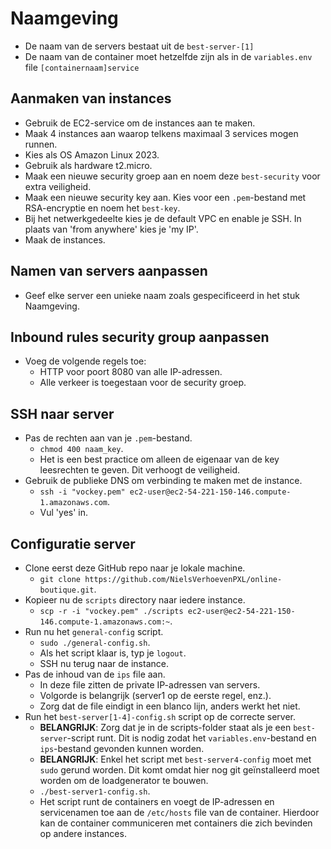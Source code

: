 # Naamgeving
- De naam van de servers bestaat uit de `best-server-[1]`
- De naam van de container moet hetzelfde zijn als in de `variables.env` file `[containernaam]service`

## Aanmaken van instances
- Gebruik de EC2-service om de instances aan te maken.
- Maak 4 instances aan waarop telkens maximaal 3 services mogen runnen.
- Kies als OS Amazon Linux 2023.
- Gebruik als hardware t2.micro.
- Maak een nieuwe security groep aan en noem deze `best-security` voor extra veiligheid.
- Maak een nieuwe security key aan. Kies voor een `.pem`-bestand met RSA-encryptie en noem het `best-key`.
- Bij het netwerkgedeelte kies je de default VPC en enable je SSH. In plaats van 'from anywhere' kies je 'my IP'.
- Maak de instances.

## Namen van servers aanpassen
- Geef elke server een unieke naam zoals gespecificeerd in het stuk Naamgeving.

## Inbound rules security group aanpassen
- Voeg de volgende regels toe:
  - HTTP voor poort 8080 van alle IP-adressen.
  - Alle verkeer is toegestaan voor de security groep.

## SSH naar server
- Pas de rechten aan van je `.pem`-bestand.
  - `chmod 400 naam_key`.
  - Het is een best practice om alleen de eigenaar van de key leesrechten te geven. Dit verhoogt de veiligheid.
- Gebruik de publieke DNS om verbinding te maken met de instance.
  - `ssh -i "vockey.pem" ec2-user@ec2-54-221-150-146.compute-1.amazonaws.com`.
  - Vul 'yes' in.

## Configuratie server
- Clone eerst deze GitHub repo naar je lokale machine.
  - `git clone https://github.com/NielsVerhoevenPXL/online-boutique.git`.
- Kopieer nu de `scripts` directory naar iedere instance.
  - `scp -r -i "vockey.pem" ./scripts ec2-user@ec2-54-221-150-146.compute-1.amazonaws.com:~`.
- Run nu het `general-config` script.
  - `sudo ./general-config.sh`.
  - Als het script klaar is, typ je `logout`.
  - SSH nu terug naar de instance.
- Pas de inhoud van de `ips` file aan.
  - In deze file zitten de private IP-adressen van servers.
  - Volgorde is belangrijk (server1 op de eerste regel, enz.).
  - Zorg dat de file eindigt in een blanco lijn, anders werkt het niet.
- Run het `best-server[1-4]-config.sh` script op de correcte server.
  - **BELANGRIJK**: Zorg dat je in de scripts-folder staat als je een `best-server`-script runt. Dit is nodig zodat het `variables.env`-bestand en `ips`-bestand gevonden kunnen worden.
  - **BELANGRIJK**: Enkel het script met `best-server4-config` moet met `sudo` gerund worden. Dit komt omdat hier nog git geïnstalleerd moet worden om de loadgenerator te bouwen.
  - `./best-server1-config.sh`.
  - Het script runt de containers en voegt de IP-adressen en servicenamen toe aan de `/etc/hosts` file van de container. Hierdoor kan de container communiceren met containers die zich bevinden op andere instances.
